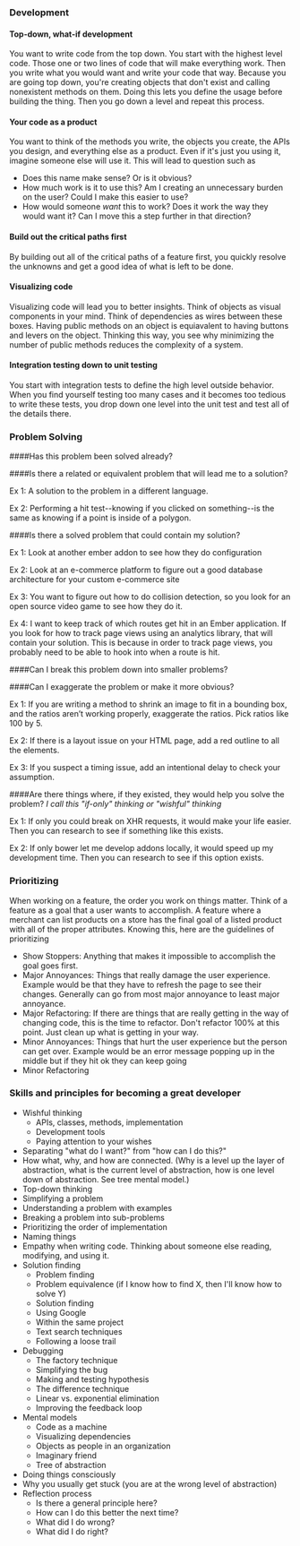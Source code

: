 ### Development

#### Top-down, what-if development
You want to write code from the top down. You start with the highest level code. Those one or two lines of code that will make everything work. Then you write what you would want and write your code that way. Because you are going top down, you're creating objects that don't exist and calling nonexistent methods on them. Doing this lets you define the usage before building the thing. Then you go down a level and repeat this process.

#### Your code as a product
You want to think of the methods you write, the objects you create, the APIs you design, and everything else as a product. Even if it's just you using it, imagine someone else will use it. This will lead to question such as
- Does this name make sense? Or is it obvious?
- How much work is it to use this? Am I creating an unnecessary burden on the user? Could I make this easier to use?
- How would someone *want* this to work? Does it work the way they would want it? Can I move this a step further in that direction?

#### Build out the critical paths first
By building out all of the critical paths of a feature first, you quickly resolve the unknowns and get a good idea of what is left to be done. 

#### Visualizing code
Visualizing code will lead you to better insights. Think of objects as visual components in your mind. Think of dependencies as wires between these boxes. Having public methods on an object is equiavalent to having buttons and levers on the object. Thinking this way, you see why minimizing the number of public methods reduces the complexity of a system.

#### Integration testing down to unit testing
You start with integration tests to define the high level outside behavior. When you find yourself testing too many cases and it becomes too tedious to write these tests, you drop down one level into the unit test and test all of the details there.

### Problem Solving
####Has this problem been solved already?

####Is there a related or equivalent problem that will lead me to a solution?

Ex 1: A solution to the problem in a different language.

Ex 2: Performing a hit test--knowing if you clicked on something--is the same as knowing if a point is inside of a polygon.

####Is there a solved problem that could contain my solution?

Ex 1: Look at another ember addon to see how they do configuration

Ex 2: Look at an e-commerce platform to figure out a good database architecture for your custom e-commerce site

Ex 3: You want to figure out how to do collision detection, so you look for an open source video game to see how they do it.

Ex 4: I want to keep track of which routes get hit in an Ember application. If you look for how to track page views using an analytics library, that will contain your solution. This is because in order to track page views, you probably need to be able to hook into when a route is hit.

####Can I break this problem down into smaller problems?

####Can I exaggerate the problem or make it more obvious?

Ex 1: If you are writing a method to shrink an image to fit in a bounding box, and the ratios aren’t working properly, exaggerate the ratios. Pick ratios like 100 by 5.

Ex 2: If there is a layout issue on your HTML page, add a red outline to all the elements.

Ex 3: If you suspect a timing issue, add an intentional delay to check your assumption.

####Are there things where, if they existed, they would help you solve the problem?
_I call this "if-only" thinking or "wishful" thinking_

Ex 1: If only you could break on XHR requests, it would make your life easier. Then you can research to see if something like this exists.

Ex 2: If only bower let me develop addons locally, it would speed up my development time. Then you can research to see if this option exists.

### Prioritizing
When working on a feature, the order you work on things matter. Think of a feature as a goal that a user wants to accomplish. A feature where a merchant can list products on a store has the final goal of a listed product with all of the proper attributes. Knowing this, here are the guidelines of prioritizing

- Show Stoppers: Anything that makes it impossible to accomplish the goal goes first.
- Major Annoyances: Things that really damage the user experience. Example would be that they have to refresh the page to see their changes. Generally can go from most major annoyance to least major annoyance.
- Major Refactoring: If there are things that are really getting in the way of changing code, this is the time to refactor. Don't refactor 100% at this point. Just clean up what is getting in your way.
- Minor Annoyances: Things that hurt the user experience but the person can get over. Example would be an error message popping up in the middle but if they hit ok they can keep going
- Minor Refactoring


### Skills and principles for becoming a great developer
- Wishful thinking
  - APIs, classes, methods, implementation
  - Development tools
  - Paying attention to your wishes
- Separating "what do I want?" from "how can I do this?"
- How what, why, and how are connected. (Why is a level up the layer of abstraction, what is the current level of abstraction, how is one level down of abstraction. See tree mental model.)
- Top-down thinking
- Simplifying a problem
- Understanding a problem with examples
- Breaking a problem into sub-problems
- Prioritizing the order of implementation
- Naming things
- Empathy when writing code. Thinking about someone else reading, modifying, and using it.
- Solution finding
  - Problem finding
  - Problem equivalence (if I know how to find X, then I'll know how to solve Y)
  - Solution finding
  - Using Google
  - Within the same project
  - Text search techniques
  - Following a loose trail 
- Debugging
  - The factory technique
  - Simplifying the bug
  - Making and testing hypothesis
  - The difference technique
  - Linear vs. exponential elimination 
  - Improving the feedback loop
- Mental models
  - Code as a machine
  - Visualizing dependencies
  - Objects as people in an organization
  - Imaginary friend
  - Tree of abstraction
- Doing things consciously
- Why you usually get stuck (you are at the wrong level of abstraction)
- Reflection process
  - Is there a general principle here?
  - How can I do this better the next time?
  - What did I do wrong?
  - What did I do right?
